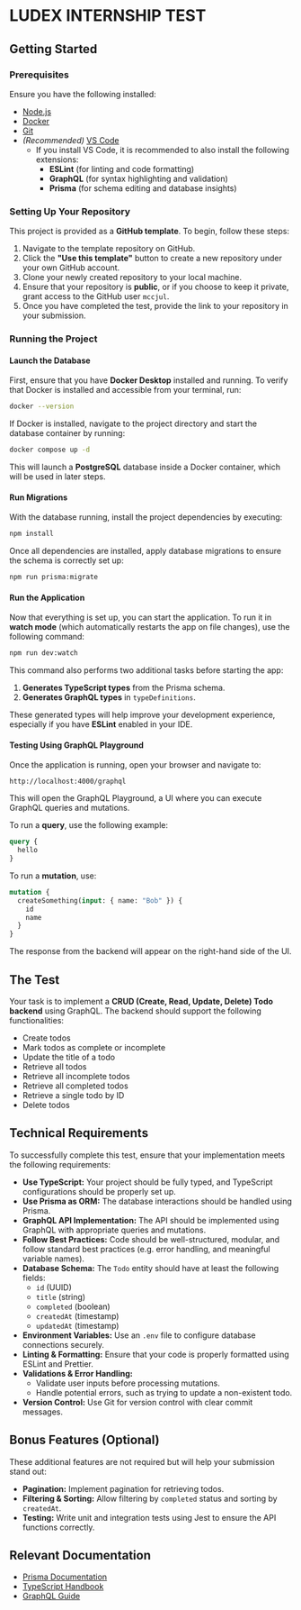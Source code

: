 # LUDEX INTERNSHIP TEST

## Getting Started

### Prerequisites

Ensure you have the following installed:

- [Node.js](https://nodejs.org)
- [Docker](https://www.docker.com/get-started/)
- [Git](https://git-scm.com/)
- _(Recommended)_ [VS Code](https://code.visualstudio.com/)
  - If you install VS Code, it is recommended to also install the following extensions:
    - **ESLint** (for linting and code formatting)
    - **GraphQL** (for syntax highlighting and validation)
    - **Prisma** (for schema editing and database insights)

### Setting Up Your Repository

This project is provided as a **GitHub template**. To begin, follow these steps:

1. Navigate to the template repository on GitHub.
2. Click the **"Use this template"** button to create a new repository under your own GitHub account.
3. Clone your newly created repository to your local machine.
4. Ensure that your repository is **public**, or if you choose to keep it private, grant access to the GitHub user `mccjul`.
5. Once you have completed the test, provide the link to your repository in your submission.

### Running the Project

#### Launch the Database

First, ensure that you have **Docker Desktop** installed and running. To verify that Docker is installed and accessible from your terminal, run:

```sh
docker --version
```

If Docker is installed, navigate to the project directory and start the database container by running:

```sh
docker compose up -d
```

This will launch a **PostgreSQL** database inside a Docker container, which will be used in later steps.

#### Run Migrations

With the database running, install the project dependencies by executing:

```sh
npm install
```

Once all dependencies are installed, apply database migrations to ensure the schema is correctly set up:

```sh
npm run prisma:migrate
```

#### Run the Application

Now that everything is set up, you can start the application. To run it in **watch mode** (which automatically restarts the app on file changes), use the following command:

```sh
npm run dev:watch
```

This command also performs two additional tasks before starting the app:

1. **Generates TypeScript types** from the Prisma schema.
2. **Generates GraphQL types** in `typeDefinitions`.

These generated types will help improve your development experience, especially if you have **ESLint** enabled in your IDE.

#### Testing Using GraphQL Playground

Once the application is running, open your browser and navigate to:

```
http://localhost:4000/graphql
```

This will open the GraphQL Playground, a UI where you can execute GraphQL queries and mutations.

To run a **query**, use the following example:

```graphql
query {
  hello
}
```

To run a **mutation**, use:

```graphql
mutation {
  createSomething(input: { name: "Bob" }) {
    id
    name
  }
}
```

The response from the backend will appear on the right-hand side of the UI.

## The Test

Your task is to implement a **CRUD (Create, Read, Update, Delete) Todo backend** using GraphQL. The backend should support the following functionalities:

- Create todos
- Mark todos as complete or incomplete
- Update the title of a todo
- Retrieve all todos
- Retrieve all incomplete todos
- Retrieve all completed todos
- Retrieve a single todo by ID
- Delete todos

## **Technical Requirements**

To successfully complete this test, ensure that your implementation meets the following requirements:

- **Use TypeScript:** Your project should be fully typed, and TypeScript configurations should be properly set up.
- **Use Prisma as ORM:** The database interactions should be handled using Prisma.
- **GraphQL API Implementation:** The API should be implemented using GraphQL with appropriate queries and mutations.
- **Follow Best Practices:** Code should be well-structured, modular, and follow standard best practices (e.g. error handling, and meaningful variable names).
- **Database Schema:** The `Todo` entity should have at least the following fields:
  - `id` (UUID)
  - `title` (string)
  - `completed` (boolean)
  - `createdAt` (timestamp)
  - `updatedAt` (timestamp)
- **Environment Variables:** Use an `.env` file to configure database connections securely.
- **Linting & Formatting:** Ensure that your code is properly formatted using ESLint and Prettier.
- **Validations & Error Handling:**
  - Validate user inputs before processing mutations.
  - Handle potential errors, such as trying to update a non-existent todo.
- **Version Control:** Use Git for version control with clear commit messages.

## **Bonus Features (Optional)**

These additional features are not required but will help your submission stand out:

- **Pagination:** Implement pagination for retrieving todos.
- **Filtering & Sorting:** Allow filtering by `completed` status and sorting by `createdAt`.
- **Testing:** Write unit and integration tests using Jest to ensure the API functions correctly.

## **Relevant Documentation**

- [Prisma Documentation](https://www.prisma.io/docs/orm/prisma-client/queries/crud)
- [TypeScript Handbook](https://www.typescriptlang.org/docs/handbook/typescript-from-scratch.html)
- [GraphQL Guide](https://graphql.org/learn/)
